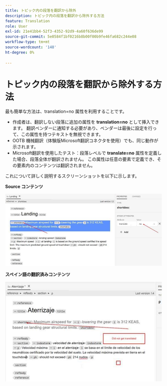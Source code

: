 ```yaml
---
title: トピック内の段落を翻訳から除外
description: トピック内の段落を翻訳から除外する方法
feature: Translation
role: User
exl-id: 21e41bb4-52f3-4352-92d9-4a60f636de99
source-git-commit: 5e0584f1bf0216b8b00f00b9fe46fa682c244e08
workflow-type: tm+mt
source-wordcount: '148'
ht-degree: 0%

---
```


# トピック内の段落を翻訳から除外する方法

最も簡単な方法は、translation=no 属性を利用することです。

+ 作成者は、翻訳しない段落に追加の属性を **translation=no** として挿入できます。 翻訳ベンダーに通知する必要があり、ベンダーは最後に設定を行って、この属性を持つテキストを無視できます。
+ OOTB 機械翻訳（体験版Microsoft翻訳コネクタを使用）でも、同じ動作が示されます。
+ Microsoft翻訳を使用したテスト：段落レベルで **translate=no** 属性を定義した場合、段落全体が翻訳されません。 この属性は任意の要素で定義でき、その要素内のコンテンツは翻訳されません。


これについて詳しく説明するスクリーンショットを以下に示します。

**Source コンテンツ**

![Source コンテンツ ](assets/source-content.jpg)

**スペイン語の翻訳済みコンテンツ**

![ スペイン語の翻訳済みコンテンツ ](assets/trans-content.jpg)
